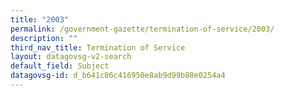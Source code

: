 ```yaml
---
title: "2003"
permalink: /government-gazette/termination-of-service/2003/
description: ""
third_nav_title: Termination of Service
layout: datagovsg-v2-search
default_field: Subject
datagovsg-id: d_b641c86c416950e8ab9d99b88e0254a4
---
```

